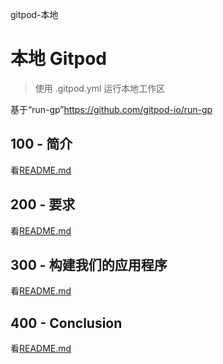 gitpod-本地

# 本地 Gitpod

> 使用 .gitpod.yml 运行本地工作区

基于“run-gp”<https://github.com/gitpod-io/run-gp>

## 100 - 简介

看[README.md](./100/README.md)

## 200 - 要求

看[README.md](./200/README.md)

## 300 - 构建我们的应用程序

看[README.md](./300/README.md)

## 400 - Conclusion

看[README.md](./400/README.md)
